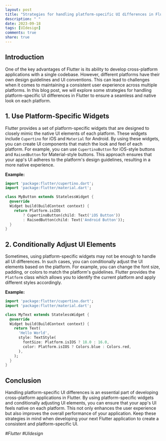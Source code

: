 ```yaml
---
layout: post
title: "Strategies for handling platform-specific UI differences in Flutter."
description: " "
date: 2023-09-18
tags: [UIdesign]
comments: true
share: true
---
```


## Introduction
One of the key advantages of Flutter is its ability to develop cross-platform applications with a single codebase. However, different platforms have their own design guidelines and UI conventions. This can lead to challenges when it comes to maintaining a consistent user experience across multiple platforms. In this blog post, we will explore some strategies for handling platform-specific UI differences in Flutter to ensure a seamless and native look on each platform.

## 1. Use Platform-Specific Widgets
Flutter provides a set of platform-specific widgets that are designed to closely mimic the native UI elements of each platform. These widgets include `Cupertino` for iOS and `Material` for Android. By using these widgets, you can create UI components that match the look and feel of each platform. For example, you can use `CupertinoButton` for iOS-style buttons and `RaisedButton` for Material-style buttons. This approach ensures that your app's UI adheres to the platform's design guidelines, resulting in a more native experience.

**Example:**

```dart
import 'package:flutter/cupertino.dart';
import 'package:flutter/material.dart';

class MyButton extends StatelessWidget {
  @override
  Widget build(BuildContext context) {
    return Platform.isIOS
        ? CupertinoButton(child: Text('iOS Button'))
        : RaisedButton(child: Text('Android Button'));
  }
}
```

## 2. Conditionally Adjust UI Elements
Sometimes, using platform-specific widgets may not be enough to handle all UI differences. In such cases, you can conditionally adjust the UI elements based on the platform. For example, you can change the font size, padding, or colors to match the platform's guidelines. Flutter provides the `Platform` class which allows you to identify the current platform and apply different styles accordingly.

**Example:**

```dart
import 'package:flutter/cupertino.dart';
import 'package:flutter/material.dart';

class MyText extends StatelessWidget {
  @override
  Widget build(BuildContext context) {
    return Text(
      'Hello World',
      style: TextStyle(
        fontSize: Platform.isIOS ? 18.0 : 16.0,
        color: Platform.isIOS ? Colors.blue : Colors.red,
      ),
    );
  }
}
```

## Conclusion
Handling platform-specific UI differences is an essential part of developing cross-platform applications in Flutter. By using platform-specific widgets and conditionally adjusting UI elements, you can ensure that your app's UI feels native on each platform. This not only enhances the user experience but also improves the overall performance of your application. Keep these strategies in mind when developing your next Flutter application to create a consistent and platform-specific UI. 

*#Flutter #UIdesign*